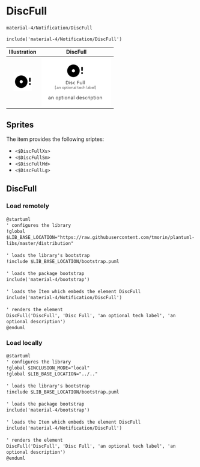 # DiscFull


```text
material-4/Notification/DiscFull
```

```text
include('material-4/Notification/DiscFull')
```



| Illustration | DiscFull |
| :---: | :---: |
| ![illustration for Illustration](../../material-4/Notification/DiscFull.png) | ![illustration for DiscFull](../../material-4/Notification/DiscFull.Local.png) |



## Sprites
The item provides the following sriptes:

- `<$DiscFullXs>`
- `<$DiscFullSm>`
- `<$DiscFullMd>`
- `<$DiscFullLg>`





## DiscFull

### Load remotely
```plantuml
@startuml
' configures the library
!global $LIB_BASE_LOCATION="https://raw.githubusercontent.com/tmorin/plantuml-libs/master/distribution"

' loads the library's bootstrap
!include $LIB_BASE_LOCATION/bootstrap.puml

' loads the package bootstrap
include('material-4/bootstrap')

' loads the Item which embeds the element DiscFull
include('material-4/Notification/DiscFull')

' renders the element
DiscFull('DiscFull', 'Disc Full', 'an optional tech label', 'an optional description')
@enduml
```

### Load locally
```plantuml
@startuml
' configures the library
!global $INCLUSION_MODE="local"
!global $LIB_BASE_LOCATION="../.."

' loads the library's bootstrap
!include $LIB_BASE_LOCATION/bootstrap.puml

' loads the package bootstrap
include('material-4/bootstrap')

' loads the Item which embeds the element DiscFull
include('material-4/Notification/DiscFull')

' renders the element
DiscFull('DiscFull', 'Disc Full', 'an optional tech label', 'an optional description')
@enduml
```

